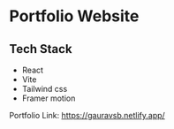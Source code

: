 # Portfolio Website 

## Tech Stack
- React
- Vite
- Tailwind css
- Framer motion

Portfolio Link: https://gauravsb.netlify.app/

